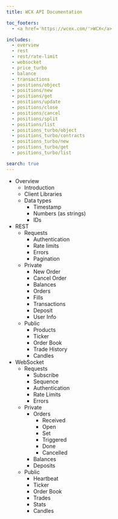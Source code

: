```yaml
---
title: WCX API Documentation

toc_footers:
  - <a href='https://wcex.com/'>WCX</a>

includes:
  - overview
  - rest 
  - rest/rate-limit
  - websocket
  - price_turbo
  - balance
  - transactions
  - positions/object
  - positions/new
  - positions/get
  - positions/update
  - positions/close
  - positions/cancel
  - positions/split
  - positions/list
  - positions_turbo/object
  - positions_turbo/contracts
  - positions_turbo/new
  - positions_turbo/get
  - positions_turbo/list

search: true
---
```


- Overview
    - Introduction
    - Client Libraries
    - Data types
        - Timestamp
        - Numbers (as strings)
        - IDs
- REST
    - Requests
        - Authentication
        - Rate limits
        - Errors
        - Pagination
    - Private
        - New Order
        - Cancel Order
        - Balances
        - Orders
        - Fills
        - Transactions
        - Deposit
        - User Info
    - Public
        - Products
        - Ticker
        - Order Book
        - Trade History
        - Candles
- WebSocket
    - Requests
        - Subscribe
        - Sequence
        - Authentication
        - Rate Limits
        - Errors
    - Private
        - Orders
            - Received
            - Open
            - Set
            - Triggered
            - Done
            - Cancelled
        - Balances
        - Deposits
    - Public
        - Heartbeat
        - Ticker
        - Order Book
        - Trades
        - Stats
        - Candles
